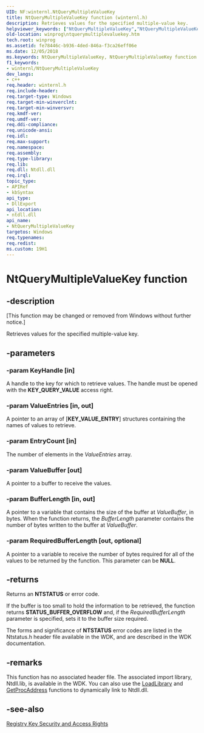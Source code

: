```yaml
---
UID: NF:winternl.NtQueryMultipleValueKey
title: NtQueryMultipleValueKey function (winternl.h)
description: Retrieves values for the specified multiple-value key.
helpviewer_keywords: ["NtQueryMultipleValueKey","NtQueryMultipleValueKey function [Windows API]","base.ntquerymultiplevaluekey","winprog.ntquerymultiplevaluekey","winternl/NtQueryMultipleValueKey"]
old-location: winprog\ntquerymultiplevaluekey.htm
tech.root: winprog
ms.assetid: fe78446c-b936-4ded-846a-f3ca26eff06e
ms.date: 12/05/2018
ms.keywords: NtQueryMultipleValueKey, NtQueryMultipleValueKey function [Windows API], base.ntquerymultiplevaluekey, winprog.ntquerymultiplevaluekey, winternl/NtQueryMultipleValueKey
f1_keywords:
- winternl/NtQueryMultipleValueKey
dev_langs:
- c++
req.header: winternl.h
req.include-header: 
req.target-type: Windows
req.target-min-winverclnt: 
req.target-min-winversvr: 
req.kmdf-ver: 
req.umdf-ver: 
req.ddi-compliance: 
req.unicode-ansi: 
req.idl: 
req.max-support: 
req.namespace: 
req.assembly: 
req.type-library: 
req.lib: 
req.dll: Ntdll.dll
req.irql: 
topic_type:
- APIRef
- kbSyntax
api_type:
- DllExport
api_location:
- ntdll.dll
api_name:
- NtQueryMultipleValueKey
targetos: Windows
req.typenames: 
req.redist: 
ms.custom: 19H1
---
```


# NtQueryMultipleValueKey function


## -description


<p class="CCE_Message">[This function may be changed or removed from Windows without further notice.]

Retrieves values for the specified multiple-value key.


## -parameters




### -param KeyHandle [in]

A handle to the key for which to retrieve values. The handle must be opened with the <b>KEY_QUERY_VALUE</b> access right.


### -param ValueEntries [in, out]

A pointer to an array of [**KEY_VALUE_ENTRY**] structures containing the names of values to retrieve.


### -param EntryCount [in]

The number of elements in the <i>ValueEntries</i> array.


### -param ValueBuffer [out]

A pointer to a buffer to receive the values. 


### -param BufferLength [in, out]

A pointer to a variable that contains the size of the buffer at <i>ValueBuffer</i>, in bytes. When the function returns, the <i>BufferLength</i> parameter contains the number of bytes written to the buffer at <i>ValueBuffer</i>. 


### -param RequiredBufferLength [out, optional]

A pointer to a variable to receive the number of bytes required for all of the values to be returned by the function. This parameter can be <b>NULL</b>.


## -returns



Returns an <b>NTSTATUS</b> or error code.

If the buffer is too small to hold the information to be retrieved, the function returns <b>STATUS_BUFFER_OVERFLOW</b> and, if the <i>RequiredBufferLength</i> parameter is specified, sets it to the buffer size required.

The forms and significance of <b>NTSTATUS</b> error codes are listed in the Ntstatus.h header file available in the WDK, and are described in the WDK documentation.




## -remarks



This function has no associated header file. The associated import library, Ntdll.lib, is available in the WDK. You can also use the <a href="https://docs.microsoft.com/windows/desktop/DevNotes/-loadlibrary">LoadLibrary</a> and <a href="https://docs.microsoft.com/windows/desktop/DevNotes/-getprocaddress-">GetProcAddress</a> functions to dynamically link to Ntdll.dll.




## -see-also




<a href="https://docs.microsoft.com/windows/desktop/SysInfo/registry-key-security-and-access-rights">Registry Key Security and Access Rights</a>
 

 

